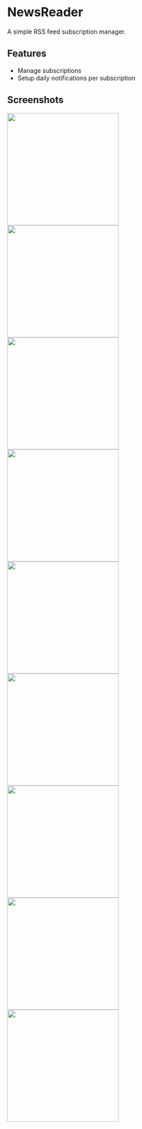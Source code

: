 NewsReader
==========
A simple RSS feed subscription manager.

## Features

- Manage subscriptions
- Setup daily notifications per subscription

## Screenshots

<img src="screenshots/Screenshot_20170205-181314.png" width="256"/>

<img src="screenshots/Screenshot_20170205-181314.png" width="256" />

<img src="screenshots/Screenshot_20170205-181322.png" width="256" />

<img src="screenshots/Screenshot_20170205-181335.png" width="256" />

<img src="screenshots/Screenshot_20170205-181344.png" width="256" />

<img src="screenshots/Screenshot_20170205-181354.png" width="256" />

<img src="screenshots/Screenshot_20170205-181411.png" width="256" />

<img src="screenshots/Screenshot_20170205-181433.png" width="256" />

<img src="screenshots/Screenshot_20170205-181444.png" width="256" />
